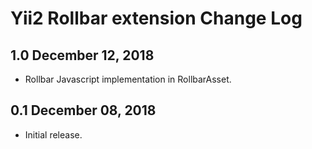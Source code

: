 Yii2 Rollbar extension Change Log
=================================

1.0 December 12, 2018
---------------------

- Rollbar Javascript implementation in RollbarAsset.


0.1 December 08, 2018
---------------------

- Initial release.
